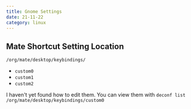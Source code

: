 ```yaml
---
title: Gnome Settings
date: 21-11-22
category: linux
---
```


## Mate Shortcut Setting Location

`/org/mate/desktop/keybindings/`
- `custom0`
- `custom1`
- `custom2`

I haven't yet found how to edit them. You can view them with `deconf list /org/mate/desktop/keybindings/custom0`